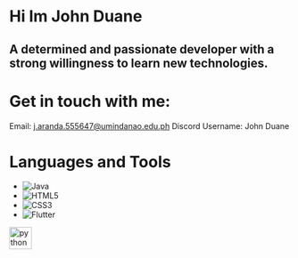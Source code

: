 # Hi Im John Duane 
## A determined and passionate developer with a strong willingness to learn new technologies.

# Get in touch with me:
Email: j.aranda.555647@umindanao.edu.ph
Discord Username: John Duane

# Languages and Tools
- ![Java](https://img.shields.io/badge/Java-ED8B00?style=flat&logo=java&logoColor=white)
- ![HTML5](https://img.shields.io/badge/HTML5-E34F26?style=flat&logo=html5&logoColor=white)
- ![CSS3](https://img.shields.io/badge/CSS3-1572B6?style=flat&logo=css3&logoColor=white)
- ![Flutter](https://img.shields.io/badge/Flutter-02569B?style=flat&logo=flutter&logoColor=white)
<img src="https://cdn.jsdelivr.net/gh/devicons/devicon/icons/python/python-original.svg" alt="python" width="40" height="40"/>

